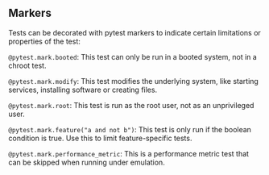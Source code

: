 ## Markers

Tests can be decorated with pytest markers to indicate certain limitations or properties of the test:

`@pytest.mark.booted`: This test can only be run in a booted system, not in a chroot test.


`@pytest.mark.modify`: This test modifies the underlying system, like starting services, installing software or creating files.

`@pytest.mark.root`: This test is run as the root user, not as an unprivileged user.


`@pytest.mark.feature("a and not b")`: This test is only run if the boolean condition is true. Use this to limit feature-specific tests.

`@pytest.mark.performance_metric`: This is a performance metric test that can be skipped when running under emulation.
